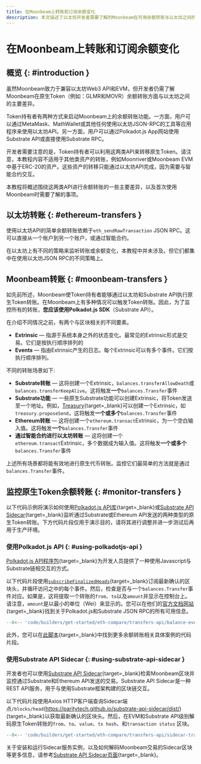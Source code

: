 ```yaml
---
title: 在Moonbeam上转账和订阅余额变化
description: 本文描述了以太坊开发者需要了解的Moonbeam在可用余额转账与以太坊之间的主要差异。
---
```


# 在Moonbeam上转账和订阅余额变化

## 概览 {: #introduction }

虽然Moonbeam致力于兼容以太坊Web3 API和EVM，但开发者仍需了解Moonbeam在原生Token（例如：GLMR和MOVR）余额转账方面与以太坊之间的主要差异。

Token持有者有两种方式来启动Moonbeam上的余额转账功能。一方面，用户可以通过MetaMask、MathWallet或其他任何使用以太坊JSON-RPC的工具等应用程序来使用以太坊API。另一方面，用户可以通过Polkadot.js App网站使用Substrate API或直接使用Substrate RPC。

开发者需要注意的是，Token持有者可以利用这两类API来转移原生Token。请注意，本教程内容不适用于其他类资产的转账，例如Moonriver或Moonbeam EVM中基于ERC-20的资产。这些资产的转移只能通过以太坊API完成，因为需要与智能合约交互。

本教程将概述围绕这两类API进行余额转账的一些主要差异，以及首次使用Moonbeam时需要了解的事项。

## 以太坊转账 {: #ethereum-transfers }

使用以太坊API的简单余额转账依赖于`eth_sendRawTransaction` JSON RPC。这可以直接从一个账户到另一个账户，或通过智能合约。

在以太坊上有不同的策略来监听转账或余额变化，本教程中并未涉及。但它们都集中在使用以太坊JSON RPC的不同策略上。

## Moonbeam转账 {: #moonbeam-transfers }

如先前所述，Moonbeam使Token持有者能够通过以太坊和Substrate API执行原生Token转账。在Moonbeam上有多种情况可以触发Token转账。因此，为了监控所有的转账，**您应该使用Polkadot.js SDK**（Substrate API）。

在介绍不同情况之前，有两个与区块相关的不同要素。

- **Extrinsic** — 指源于系统本身之外的状态变化。最常见的Extrinsic形式是交易。它们是按执行顺序排列的
- **Events** — 指由Extrinsic产生的日志。每个Extrinsic可以有多个事件。它们按执行顺序排列。

不同的转账场景如下:

- **Substrate转账** — 这将创建一个Extrinsic，`balances.transferAllowDeath`或`balances.transferKeepAlive`。这将触发**一个**`balances.Transfer`事件
- **Substrate功能** — 一些原生Substrate功能可以创建Extrinsic，将Token发送至一个地址。例如，[Treasury](/learn/features/treasury/){target=_blank}可以创建一个Extrinsic，如`treasury.proposeSend`，这将触发**一个或多个**`balances.Transfer`事件
- **Ethereum转账** — 这将创建一个`ethereum.transact`Extrinsic，为一个空白输入值。这将触发**一个**`balances.Transfer`事件
- **通过智能合约进行以太坊转账** — 这将创建一个`ethereum.transact`Extrinsic，多个数据成为输入值。这将触发**一个或多个**`balances.Transfer`事件

上述所有场景都将能有效地进行原生代币转账。监控它们最简单的方法就是通过`balances.Transfer`事件。

## 监控原生Token余额转账 {: #monitor-transfers }

以下代码示例将演示如何使用[Polkadot.js API库](https://polkadot.js.org/docs/api/start){target=_blank}或[Substrate API Sidecar](https://github.com/paritytech/substrate-api-sidecar){target=_blank}监听通过Substrate或Ethereum API发送的两种类型的原生Token转账。下方代码片段仅用于演示目的，请将其进行调整并进一步测试后再用于生产环境。

### 使用Polkadot.js API {: #using-polkadotjs-api }

[Polkadot.js API程序包](https://polkadot.js.org/docs/api/start){target=_blank}为开发人员提供了一种使用Javascript与Substrate链相交互的方式。

以下代码片段使用[`subscribeFinalizedHeads`](https://polkadot.js.org/docs/substrate/rpc/#subscribefinalizedheads-header){target=_blank}订阅最新确认的区块头，并循环访问之中的每个事件。然后，检查是否与一个`balances.Transfer`事件对应。如果是，这将提取一个转账的`from`、`to`以及`amount`并显示在控制台上。请注意，`amount`是以最小的单位（Wei）来显示的。您可以在他们的[官方文档网站](https://polkadot.js.org/docs/substrate/rpc){target=_blank}找到关于Polkadot.js和Substrate JSON RPC的所有可用信息。

```ts
--8<-- 'code/builders/get-started/eth-compare/transfers-api/balance-event.ts'
```

此外，您可以在[此脚本](https://gist.github.com/crystalin/b2ce44a208af60d62b5ecd1bad513bce){target=_blank}中找到更多余额转账相关具体案例的代码片段。

### 使用Substrate API Sidecar {: #using-substrate-api-sidecar }

开发者也可以使用[Substrate API Sidecar](https://github.com/paritytech/substrate-api-sidecar){target=_blank}检索Moonbeam区块并监控通过Substrate和Ethereum API发送的交易。Substrate API Sidecar是一种REST API服务，用于与使用Substrate框架构建的区块链交互。

以下代码片段使用Axios HTTP客户端查询Sidecar端点`/blocks/head`(https://paritytech.github.io/substrate-api-sidecar/dist/){target=_blank}以获取最新确认的区块头。然后，在EVM和Substrate API级别解码原生Token转账的`from`、`to`、`value`、`tx hash`、和`transaction status` 区块。

```js
--8<-- 'code/builders/get-started/eth-compare/transfers-api/sidecar-transfer.js'
```

关于安装和运行Sidecar服务实例，以及如何解码Moonbeam交易的Sidecar区块等更多信息，请参考[Substrate API Sidecar页面](/builders/build/substrate-api/sidecar/){target=_blank}。
